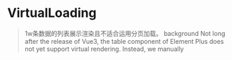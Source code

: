 # VirtualLoading
>1w条数据的列表展示渲染且不适合运用分页加载。
background
Not long after the release of Vue3, the table component of Element Plus does not yet support virtual rendering. Instead, we manually
